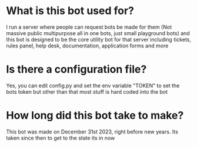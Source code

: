 # What is this bot used for?
I run a server where people can request bots be made for them (Not massive public multipurpose all in one bots, just small playground bots) and this bot is designed to be the core utility bot for that server including tickets, rules panel, help desk, documentation, application forms and more

# Is there a configuration file?
Yes, you can edit config.py and set the env variable "TOKEN" to set the bots token but other than that most stuff is hard coded into the bot

# How long did this bot take to make?
This bot was made on December 31st 2023, right before new years. Its taken since then to get to the state its in now
